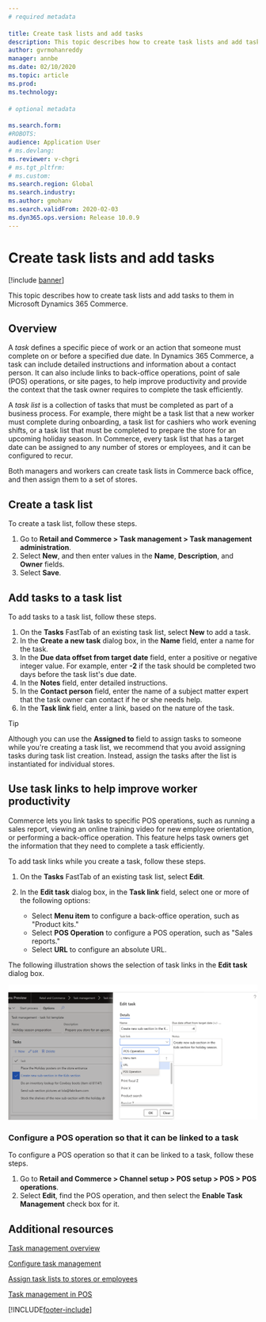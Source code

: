 ```yaml
---
# required metadata

title: Create task lists and add tasks
description: This topic describes how to create task lists and add tasks to them in Microsoft Dynamics 365 Commerce.
author: gvrmohanreddy
manager: annbe
ms.date: 02/10/2020
ms.topic: article
ms.prod: 
ms.technology: 

# optional metadata

ms.search.form:  
#ROBOTS: 
audience: Application User
# ms.devlang: 
ms.reviewer: v-chgri
# ms.tgt_pltfrm: 
# ms.custom: 
ms.search.region: Global
ms.search.industry: 
ms.author: gmohanv
ms.search.validFrom: 2020-02-03
ms.dyn365.ops.version: Release 10.0.9
---
```


# Create task lists and add tasks

[!include [banner](includes/banner.md)]

This topic describes how to create task lists and add tasks to them in Microsoft Dynamics 365 Commerce.

## Overview

A *task* defines a specific piece of work or an action that someone must complete on or before a specified due date. In Dynamics 365 Commerce, a task can include detailed instructions and information about a contact person. It can also include links to back-office operations, point of sale (POS) operations, or site pages, to help improve productivity and provide the context that the task owner requires to complete the task efficiently.

A *task list* is a collection of tasks that must be completed as part of a business process. For example, there might be a task list that a new worker must complete during onboarding, a task list for cashiers who work evening shifts, or a task list that must be completed to prepare the store for an upcoming holiday season. In Commerce, every task list that has a target date can be assigned to any number of stores or employees, and it can be configured to recur.

Both managers and workers can create task lists in Commerce back office, and then assign them to a set of stores.

## Create a task list

To create a task list, follow these steps.

1. Go to **Retail and Commerce \> Task management \> Task management administration**.
1. Select **New**, and then enter values in the **Name**, **Description**, and **Owner** fields.
1. Select **Save**.

## Add tasks to a task list

To add tasks to a task list, follow these steps.
 
1. On the **Tasks** FastTab of an existing task list, select **New** to add a task.
1. In the **Create a new task** dialog box, in the **Name** field, enter a name for the task.
1. In the **Due data offset from target date** field, enter a positive or negative integer value. For example, enter **-2** if the task should be completed two days before the task list's due date.
1. In the **Notes** field, enter detailed instructions.
1. In the **Contact person** field, enter the name of a subject matter expert that the task owner can contact if he or she needs help.
1. In the **Task link** field, enter a link, based on the nature of the task.

> [!TIP]
> Although you can use the **Assigned to** field to assign tasks to someone while you're creating a task list, we recommend that you avoid assigning tasks during task list creation. Instead, assign the tasks after the list is instantiated for individual stores.

## Use task links to help improve worker productivity

Commerce lets you link tasks to specific POS operations, such as running a sales report, viewing an online training video for new employee orientation, or performing a back-office operation. This feature helps task owners get the information that they need to complete a task efficiently.

To add task links while you create a task, follow these steps.

1. On the **Tasks** FastTab of an existing task list, select **Edit**.
1. In the **Edit task** dialog box, in the **Task link** field, select one or more of the following options:

    - Select **Menu item** to configure a back-office operation, such as "Product kits."
    - Select **POS Operation** to configure a POS operation, such as "Sales reports."
    - Select **URL** to configure an absolute URL.

The following illustration shows the selection of task links in the **Edit task** dialog box.

![Selecting task links in the Edit task dialog box](media/HQ-POS-Tasks-Linking.png)

### Configure a POS operation so that it can be linked to a task

To configure a POS operation so that it can be linked to a task, follow these steps.

1. Go to **Retail and Commerce \> Channel setup \> POS setup \> POS \> POS operations**.
1. Select **Edit**, find the POS operation, and then select the **Enable Task Management** check box for it.

## Additional resources

[Task management overview](task-mgmt-overview.md)

[Configure task management](task-mgmt-configure.md)

[Assign task lists to stores or employees](task-mgmt-assign-lists.md)

[Task management in POS](task-mgmt-POS.md)


[!INCLUDE[footer-include](../includes/footer-banner.md)]